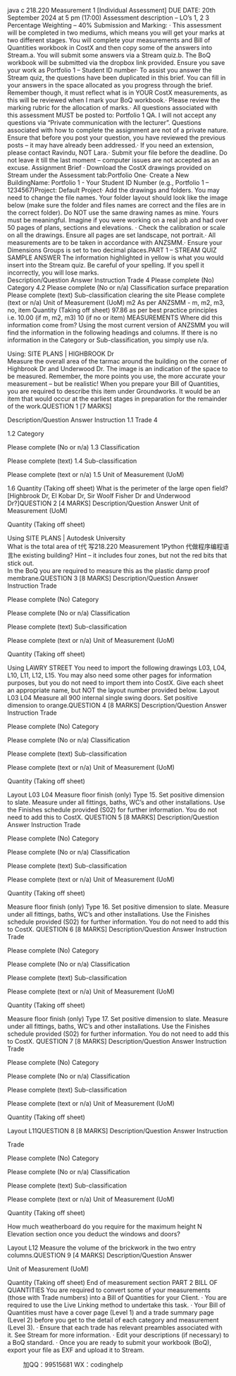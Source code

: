 java c
218.220 
Measurement 1 
[Individual Assessment] 
DUE DATE: 20th September 2024 at 5 pm (17:00)
Assessment description – LO’s 1, 2  3
Percentage Weighting – 40%
Submission and Marking: ·   This assessment will be completed in two mediums, which means you will get your marks at two different stages.    You will complete your measurements and Bill of Quantities workbook in CostX and then copy some of the answers into Stream.a.   You will submit some answers via a Stream quiz.b.   The BoQ workbook will be submitted via the dropbox link provided. Ensure you save your work as Portfolio 1 – Student ID number·   To assist you answer the Stream quiz, the questions have been duplicated in this brief.    You can fill in your answers in the space allocated as you progress through the brief.    Remember though, it must reflect what is in YOUR CostX measurements, as this will be reviewed when I mark your BoQ workbook.·   Please review the marking rubric for the allocation of marks.·   All questions associated with this assessment MUST be posted to: Portfolio 1 QA. I will not accept any questions via “Private communication with the lecturer”.    Questions associated with how to complete the assignment are not of a private nature.    Ensure that before you post your question, you have reviewed the previous posts – it may have already been addressed.·   If you need an extension, please contact Ravindu, NOT Lara.·   Submit your file before the deadline. Do not leave it till the last moment – computer issues are not accepted as an excuse.
Assignment Brief ·   Download the CostX drawings provided on Stream under the Assessment tab:Portfolio One·   Create a New BuildingName: Portfolio 1 - Your Student ID Number (e.g., Portfolio 1 – 1234567)Project: Default Project·   Add the drawings and folders. You may need to change the file names. Your folder layout should look like the image below (make sure the folder and files names are correct and the files are in the correct folder). Do NOT use the same drawing names as mine. Yours must be meaningful. Imagine if you were working on a real job and had over 50 pages of plans, sections and elevations.  ·   Check the calibration or scale on all the drawings. Ensure all pages are set landscape, not portrait.·   All measurements are to be taken in accordance with ANZSMM.·   Ensure your Dimensions Groups is set to two decimal places.PART 1 – STREAM QUIZ SAMPLE ANSWER  The information highlighted in yellow is what you would insert into the Stream quiz.    Be careful of your spelling.    If you spell it incorrectly, you will lose marks.  
Description/Question 
Answer 
Instruction 
Trade 
4 
Please complete (No) 
Category 
4.2 
Please complete (No or n/a) 
Classification 
surface preparation 
Please complete (text) 
Sub-classification 
clearing the site 
Please complete (text or n/a) 
Unit of Measurement (UoM) 
m2 
As per ANZSMM - m, m2, m3, no, item 
Quantity (Taking off sheet) 
97.86 
as per best practice principles  
i.e. 10.00 (if m, m2, m3) 
10 (if no or item) MEASUREMENTS 
Where did this information come from? 
Using the most current version of ANZSMM you will find the information in the following headings and columns. If there is no information in the Category or Sub-classification, you simply use n/a.

Using: SITE PLANS | HIGHBROOK Dr  
Measure the overall area of the tarmac around the building on the corner of Highbrook Dr and Underwood Dr. The image is an indication of the space to be measured.
Remember, the more points you use, the more accurate your measurement – but be realistic!
When you prepare your Bill of Quantities, you are required to describe this item under Groundworks. It would be an item that would occur at the earliest stages in preparation for the remainder of the work.QUESTION 1          [7 MARKS] 

Description/Question 
Answer 
Instruction 
1.1 
Trade 
4 

1.2 
Category 

Please complete (No or n/a) 
1.3 
Classification 

Please complete (text) 
1.4 
Sub-classification 

Please complete (text or n/a) 
1.5 
Unit of Measurement (UoM) 

1.6 
Quantity (Taking off sheet) 
What is the perimeter of the large open field?    [Highbrook Dr,  El Kobar Dr, Sir Woolf Fisher Dr and Underwood Dr?]QUESTION 2          [4 MARKS] 
Description/Question 
Answer 
Unit of Measurement (UoM) 

Quantity (Taking off sheet) 


Using SITE PLANS | Autodesk University  
What is the total area of t代 写218.220 Measurement 1Python
代做程序编程语言he existing building?    Hint – it includes four zones, but not the red bits that stick out.  
In the BoQ you are required to measure this as the plastic damp proof membrane.QUESTION 3       [8 MARKS] 
Description/Question 
Answer 
Instruction 
Trade 

Please complete (No) 
Category 

Please complete (No or n/a) 
Classification 

Please complete (text) 
Sub-classification 

Please complete (text or n/a) 
Unit of Measurement (UoM) 

Quantity (Taking off sheet) 

Using LAWRY STREET 
You need to import the following drawings L03, L04, L10, L11, L12, L15.    You may also need some other pages for information purposes, but you do not need to import them into CostX.
Give each sheet an appropriate name, but NOT the layout number provided below.
Layout L03  L04 
Measure all 900 internal single swing doors.    Set positive dimension to orange.QUESTION 4       [8 MARKS] 
Description/Question 
Answer 
Instruction 
Trade 

Please complete (No) 
Category 

Please complete (No or n/a) 
Classification 

Please complete (text) 
Sub-classification 

Please complete (text or n/a) 
Unit of Measurement (UoM) 

Quantity (Taking off sheet) 

Layout L03  L04 
Measure floor finish (only) Type 15.    Set positive dimension to slate.    Measure under all fittings, baths, WC’s and other installations.    Use the Finishes schedule provided (S02) for further information.    You do not need to add this to CostX. QUESTION 5             [8 MARKS] 
Description/Question 
Answer 
Instruction 
Trade 

Please complete (No) 
Category 

Please complete (No or n/a) 
Classification 

Please complete (text) 
Sub-classification 

Please complete (text or n/a) 
Unit of Measurement (UoM) 

Quantity (Taking off sheet) 

Measure floor finish (only) Type 16.    Set positive dimension to slate.    Measure under all fittings, baths, WC’s and other installations.    Use the Finishes schedule provided (S02) for further information.    You do not need to add this to CostX. QUESTION 6             [8 MARKS] 
Description/Question 
Answer 
Instruction 
Trade 

Please complete (No) 
Category 

Please complete (No or n/a) 
Classification 

Please complete (text) 
Sub-classification 

Please complete (text or n/a) 
Unit of Measurement (UoM) 

Quantity (Taking off sheet) 

Measure floor finish (only) Type 17.    Set positive dimension to slate.    Measure under all fittings, baths, WC’s and other installations.    Use the Finishes schedule provided (S02) for further information.    You do not need to add this to CostX. QUESTION 7             [8 MARKS] 
Description/Question 
Answer 
Instruction 
Trade 

Please complete (No) 
Category 

Please complete (No or n/a) 
Classification 

Please complete (text) 
Sub-classification 

Please complete (text or n/a) 
Unit of Measurement (UoM) 

Quantity (Taking off sheet) 

Layout L11QUESTION 8             [8 MARKS] 
Description/Question 
Answer 
Instruction 

Trade 

Please complete (No) 
Category 

Please complete (No or n/a) 
Classification 

Please complete (text) 
Sub-classification 

Please complete (text or n/a) 
Unit of Measurement (UoM) 

Quantity (Taking off sheet) 

How much weatherboard do you require for the maximum height N Elevation section once you deduct the windows and doors?

Layout L12 
Measure the volume of the brickwork in the two entry columns.QUESTION 9             [4 MARKS] 
Description/Question 
Answer 

Unit of Measurement (UoM) 

Quantity (Taking off sheet) 
End of measurement section PART 2 BILL OF QUANTITIES 
You are required to convert some of your measurements (those with Trade numbers) into a Bill of Quantities for your Client.
·   You are required to use the Live Linking method to undertake this task.
·   Your Bill of Quantities must have a cover page (Level 1) and a trade summary page (Level 2) before you get to the detail of each category and measurement (Level 3).
·   Ensure that each trade has relevant preambles associated with it. See Stream for more information.
·   Edit your descriptions (if necessary) to a BoQ standard.
·   Once you are ready to submit your workbook (BoQ), export your file as EXF and upload it to Stream.





         
加QQ：99515681  WX：codinghelp
